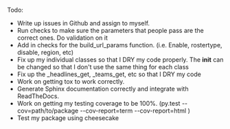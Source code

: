 Todo:

- Write up issues in Github and assign to myself.
- Run checks to make sure the parameters that people pass are the correct ones. Do validation on it
- Add in checks for the build_url_params function. (i.e. Enable, rostertype, disable, region, etc)
- Fix up my individual classes so that I DRY my code properly. The __init__ can be changed so that 
I don't use the same thing for each class
- Fix up the _headlines_get, _teams_get, etc so that I DRY my code
- Work on getting tox to work correctly.
- Generate Sphinx documentation correctly and integrate with ReadTheDocs.
- Work on getting my testing coverage to be 100%. (py.test --cov=path/to/package --cov-report=term --cov-report=html
)
- Test my package using cheesecake